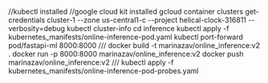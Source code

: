 
//kubectl installed
//google cloud kit installed
gcloud container clusters get-credentials cluster-1 --zone us-central1-c --project helical-clock-316811 --verbosity=debug
kubectl cluster-info
cd inference
kubectl apply -f kubernetes_manifests/online-inference-pod.yaml
kubectl port-forward pod/fastapi-ml 8000:8000
///
docker build -t marinazav/online_inference:v2 .
docker run -p 8000:8000 marinazav/online_inference:v2
docker push marinazav/online_inference:v2
///
kubectl apply -f kubernetes_manifests/online-inference-pod-probes.yaml